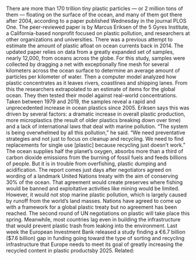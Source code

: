 There are more than 170 trillion tiny plastic particles — or 2 million tons of them — floating on the surface of the ocean, and many of them got there after 2004, according to a paper published Wednesday in the journal PLOS One.
The peer-reviewed paper is by Marcus Eriksen of the 5 Gyres Institute, a California-based nonprofit focused on plastic pollution, and researchers at other organizations and universities. There was a previous attempt to estimate the amount of plastic afloat on ocean currents back in 2014. The updated paper relies on data from a greatly expanded set of samples, nearly 12,000, from oceans across the globe.
For this study, samples were collected by dragging a net with exceptionally fine mesh for several kilometers across the ocean surface to determine an average amount of particles per kilometer of water. Then a computer model analyzed how plastic concentrates as it leaves rivers, coastlines and shipping lanes. From this the researchers extrapolated to an estimate of items for the global ocean. They then tested their model against real-world concentrations.
Taken between 1979 and 2019, the samples reveal a rapid and unprecedented increase in ocean plastics since 2005.
Eriksen says this was driven by several factors: a dramatic increase in overall plastic production, more microplastics (the result of older plastics breaking down over time) and a lack of international laws that deal with marine pollution.
“The system is being overwhelmed by all this pollution,” he said. “We need preventative strategies and not just to focus on cleanup and recycling. We need to find replacements for single use [plastic] because recycling just doesn’t work.”
The ocean supplies half the planet’s oxygen, absorbs more than a third of carbon dioxide emissions from the burning of fossil fuels and feeds billions of people. But it is in trouble from overfishing, plastic dumping and acidification.
The report comes just days after negotiators agreed on wording of a landmark United Nations treaty with the aim of conserving 30% of the ocean. That agreement would create preserves where fishing would be banned and exploitative activities like mining would be limited.
However, it would not stop marine plastic pollution, which is largely caused by runoff from the world’s land masses. Nations have agreed to come up with a framework for a global plastic treaty but no agreement has been reached. The second round of UN negotiations on plastic will take place this spring.
Meanwhile, most countries lag even in building the infrastructure that would prevent plastic trash from leaking into the environment. Last week the European Investment Bank released a study finding a €6.7 billion ($7.6 billion) gap in funding going toward the type of sorting and recycling infrastructure that Europe needs to meet its goal of greatly increasing the recycled content in plastic productsby 2025.
Related: